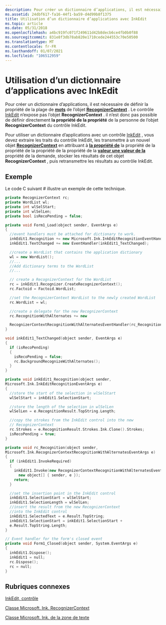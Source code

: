 ```yaml
---
description: Pour créer un dictionnaire d’applications, il est nécessaire de définir la propriété de la plage de mots de l’objet RecognizerContext.
ms.assetid: 24dbf617-fa16-44f1-ba59-d4d99b8f1375
title: Utilisation d’un dictionnaire d’applications avec InkEdit
ms.topic: article
ms.date: 05/31/2018
ms.openlocfilehash: a4bc919fc071f249611d42b8decb6ce4fb0b0f88
ms.sourcegitcommit: 831e8f3db78ab820e1710cede244553c70e50500
ms.translationtype: MT
ms.contentlocale: fr-FR
ms.lasthandoff: 01/07/2021
ms.locfileid: "106512959"
---
```

# <a name="using-an-application-dictionary-with-inkedit"></a>Utilisation d’un dictionnaire d’applications avec InkEdit

Pour créer un dictionnaire d’applications, il est nécessaire de définir la propriété de la plage de [**mots**](/windows/desktop/api/msinkaut/nf-msinkaut-iinkrecognizercontext-get_wordlist) de l’objet [**RecognizerContext**](inkrecognizercontext-class.md) . Le contrôle [InkEdit](inkedit-control-reference.md) n’expose pas l’objet **RecognizerContext** . il n’est donc pas possible de définir directement **la propriété de la propriété** de la personne de l’objet **RecognizerContext** du contrôle InkEdit.

Pour utiliser un dictionnaire d’applications avec un contrôle [InkEdit](inkedit-control-reference.md) , vous devez extraire les traits du contrôle InkEdit, les transmettre à un nouvel objet [**RecognizerContext**](inkrecognizercontext-class.md) en attribuant à [**la propriété de**](/windows/desktop/api/msinkaut/nf-msinkaut-iinkrecognizercontext-get_wordlist) la propriété de la propriété de la propriété de la propriété de la [**valeur une valeur de la**](inkwordlist-class.md) propriété de la demande, stocker les résultats de cet objet **RecognizerContext** , puis retransmettre les résultats au contrôle InkEdit.

## <a name="example"></a>Exemple

Le code C suivant \# illustre un exemple de cette technique.


```C++
private RecognizerContext rc;
private WordList wl;
private int wlSelStart;
private int wlSelLen;
private bool isRecoPending = false;

private void Form1_Load(object sender, EventArgs e)
{
  //event handlers must be attached for dictionary to work.
  inkEdit1.Recognition += new Microsoft.Ink.InkEditRecognitionEventHandler(inkEdit1_Recognition);
  inkEdit1.TextChanged += new EventHandler(inkEdit1_TextChanged);

  //create a WordList that contains the application dictionary
  wl = new WordList();
  //...
  //Add dictionary terms to the WordList
  //...

  // create a RecognizerContext for the WordList
  rc = inkEdit1.Recognizer.CreateRecognizerContext();
  rc.Factoid = Factoid.WordList;

  //set the RecognizerContext WordList to the newly created WordList
  rc.WordList = wl;

  //create a delegate for the new RecognizerContext
  rc.RecognitionWithAlternates += new

  RecognizerContextRecognitionWithAlternatesEventHandler(rc_Recognition);
}

void inkEdit1_TextChanged(object sender, EventArgs e)
{
  if (isRecoPending)
  {
    isRecoPending = false;
    rc.BackgroundRecognizeWithAlternates();
  }
}

private void inkEdit1_Recognition(object sender,
Microsoft.Ink.InkEditRecognitionEventArgs e)
{
  //store the start of the selection in wlSelStart
  wlSelStart = inkEdit1.SelectionStart;

  //store the length of the selection in wlSelLen
  wlSelLen = e.RecognitionResult.TopString.Length;

  //copy the strokes from the InkEdit control into the new
  // RecognizerContext
  rc.Strokes = e.RecognitionResult.Strokes.Ink.Clone().Strokes;
  isRecoPending = true;
}

private void rc_Recognition(object sender,
Microsoft.Ink.RecognizerContextRecognitionWithAlternatesEventArgs e)
{
  if (inkEdit1.InvokeRequired)
  {
    inkEdit1.Invoke(new RecognizerContextRecognitionWithAlternatesEventHandler(rc_Recognition),
      new object[] { sender, e });
    return;
  }

  //set the insertion point in the InkEdit control
  inkEdit1.SelectionStart = wlSelStart;
  inkEdit1.SelectionLength = wlSelLen;
  //insert the result from the new RecognizerContext 
  //into the InkEdit control
  inkEdit1.SelectedText = e.Result.TopString;
  inkEdit1.SelectionStart = inkEdit1.SelectionStart +
  e.Result.TopString.Length;
}

// Event handler for the form's closed event
private void Form1_Closed(object sender, System.EventArgs e)
{
  inkEdit1.Dispose();
  inkEdit1 = null;
  rc.Dispose();
  rc = null;
}
```



## <a name="related-topics"></a>Rubriques connexes

<dl> <dt>

[InkEdit, contrôle](/previous-versions/ms552265(v=vs.100))
</dt> <dt>

[Classe Microsoft. Ink. RecognizerContext](/previous-versions/ms552546(v=vs.100))
</dt> <dt>

[Classe Microsoft. Ink. de la zone de texte](/previous-versions/ms827589(v=msdn.10))
</dt> </dl>

 

 
